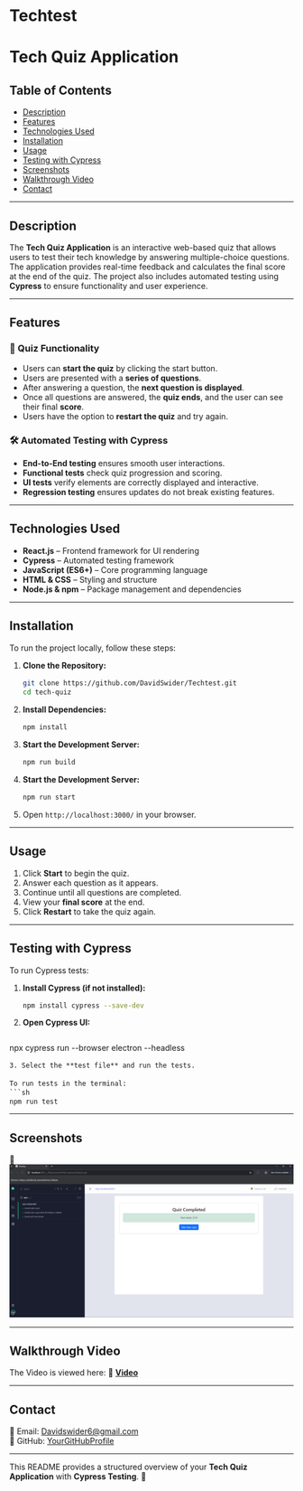 # Techtest
# Tech Quiz Application

## Table of Contents
- [Description](#description)
- [Features](#features)
- [Technologies Used](#technologies-used)
- [Installation](#installation)
- [Usage](#usage)
- [Testing with Cypress](#testing-with-cypress)
- [Screenshots](#screenshots)
- [Walkthrough Video](#Walkthrough-Video)
- [Contact](#contact)

---

## Description
The **Tech Quiz Application** is an interactive web-based quiz that allows users to test their tech knowledge by answering multiple-choice questions. The application provides real-time feedback and calculates the final score at the end of the quiz. The project also includes automated testing using **Cypress** to ensure functionality and user experience.

---

## Features

### 🎯 Quiz Functionality
- Users can **start the quiz** by clicking the start button.
- Users are presented with a **series of questions**.
- After answering a question, the **next question is displayed**.
- Once all questions are answered, the **quiz ends**, and the user can see their final **score**.
- Users have the option to **restart the quiz** and try again.

### 🛠️ Automated Testing with Cypress
- **End-to-End testing** ensures smooth user interactions.
- **Functional tests** check quiz progression and scoring.
- **UI tests** verify elements are correctly displayed and interactive.
- **Regression testing** ensures updates do not break existing features.

---

## Technologies Used
- **React.js** – Frontend framework for UI rendering
- **Cypress** – Automated testing framework
- **JavaScript (ES6+)** – Core programming language
- **HTML & CSS** – Styling and structure
- **Node.js & npm** – Package management and dependencies

---

## Installation
To run the project locally, follow these steps:

1. **Clone the Repository:**
   ```sh
   git clone https://github.com/DavidSwider/Techtest.git
   cd tech-quiz
   ```
2. **Install Dependencies:**
   ```sh
   npm install
   ```
3. **Start the Development Server:**
   ```sh
   npm run build
   ```
4. **Start the Development Server:**
   ```sh
   npm run start
   ```
5. Open `http://localhost:3000/` in your browser.

---

## Usage
1. Click **Start** to begin the quiz.
2. Answer each question as it appears.
3. Continue until all questions are completed.
4. View your **final score** at the end.
5. Click **Restart** to take the quiz again.

---

## Testing with Cypress
To run Cypress tests:

1. **Install Cypress (if not installed):**
   ```sh
   npm install cypress --save-dev
   ```
2. **Open Cypress UI:**
   ```sh
  npx cypress run --browser electron --headless
   ```
3. Select the **test file** and run the tests.

To run tests in the terminal:
```sh
npm run test
```

---

## Screenshots
📸 *![alt text](image.png)*

---

## Walkthrough Video
The Video is viewed here:
🔗 **[Video](https://drive.google.com/file/d/1QGiJ1yQZs020AsdnRidFZPi3lZonkx21/view)**

---

## Contact
📧 Email: Davidswider6@gmail.com  
🔗 GitHub: [YourGitHubProfile](https://github.com/DavidSwider/Techtest) 

---

This README provides a structured overview of your **Tech Quiz Application** with **Cypress Testing**. 🚀


